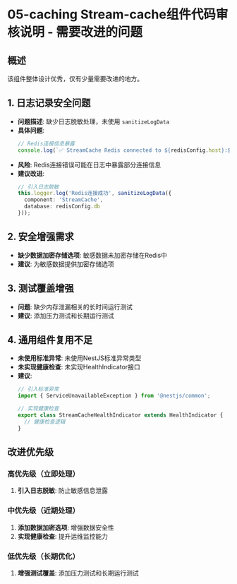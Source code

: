 # 05-caching Stream-cache组件代码审核说明 - 需要改进的问题

## 概述
该组件整体设计优秀，仅有少量需要改进的地方。

## 1. 日志记录安全问题
- **问题描述**: 缺少日志脱敏处理，未使用 `sanitizeLogData`
- **具体问题**:
  ```typescript
  // Redis连接信息暴露
  console.log(`✅ StreamCache Redis connected to ${redisConfig.host}:${redisConfig.port}`);
  ```
- **风险**: Redis连接错误可能在日志中暴露部分连接信息
- **建议改进**:
  ```typescript
  // 引入日志脱敏
  this.logger.log('Redis连接成功', sanitizeLogData({
    component: 'StreamCache', 
    database: redisConfig.db
  }));
  ```

## 2. 安全增强需求
- **缺少数据加密存储选项**: 敏感数据未加密存储在Redis中
- **建议**: 为敏感数据提供加密存储选项

## 3. 测试覆盖增强
- **问题**: 缺少内存泄漏相关的长时间运行测试
- **建议**: 添加压力测试和长期运行测试

## 4. 通用组件复用不足
- **未使用标准异常**: 未使用NestJS标准异常类型
- **未实现健康检查**: 未实现HealthIndicator接口
- **建议**:
  ```typescript
  // 引入标准异常
  import { ServiceUnavailableException } from '@nestjs/common';
  
  // 实现健康检查
  export class StreamCacheHealthIndicator extends HealthIndicator {
    // 健康检查逻辑
  }
  ```

## 改进优先级

### 高优先级（立即处理）
1. **引入日志脱敏**: 防止敏感信息泄露

### 中优先级（近期处理）
1. **添加数据加密选项**: 增强数据安全性
2. **实现健康检查**: 提升运维监控能力

### 低优先级（长期优化）
1. **增强测试覆盖**: 添加压力测试和长期运行测试